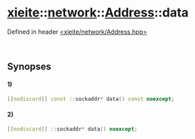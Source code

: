 # [xieite](../../../../../xieite.md)\:\:[network](../../../../../network.md)\:\:[Address](../../../Address.md)\:\:data
Defined in header [<xieite/network/Address.hpp>](../../../../../../include/xieite/network/Address.hpp)

&nbsp;

## Synopses
#### 1)
```cpp
[[nodiscard]] const ::sockaddr* data() const noexcept;
```
#### 2)
```cpp
[[nodiscard]] ::sockaddr* data() noexcept;
```
